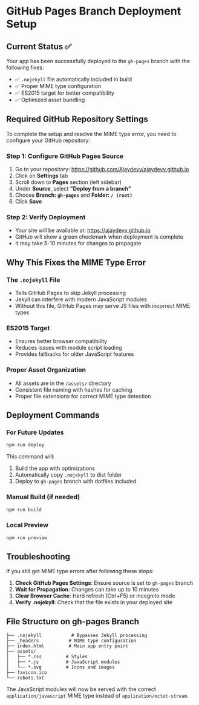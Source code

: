 # GitHub Pages Branch Deployment Setup

## Current Status ✅
Your app has been successfully deployed to the `gh-pages` branch with the following fixes:
- ✅ `.nojekyll` file automatically included in build
- ✅ Proper MIME type configuration
- ✅ ES2015 target for better compatibility
- ✅ Optimized asset bundling

## Required GitHub Repository Settings

To complete the setup and resolve the MIME type error, you need to configure your GitHub repository:

### Step 1: Configure GitHub Pages Source
1. Go to your repository: https://github.com/Ajaydevv/ajaydevv.github.io
2. Click on **Settings** tab
3. Scroll down to **Pages** section (left sidebar)
4. Under **Source**, select **"Deploy from a branch"**
5. Choose **Branch: `gh-pages`** and **Folder: `/ (root)`**
6. Click **Save**

### Step 2: Verify Deployment
- Your site will be available at: https://ajaydevv.github.io
- GitHub will show a green checkmark when deployment is complete
- It may take 5-10 minutes for changes to propagate

## Why This Fixes the MIME Type Error

### The `.nojekyll` File
- Tells GitHub Pages to skip Jekyll processing
- Jekyll can interfere with modern JavaScript modules
- Without this file, GitHub Pages may serve JS files with incorrect MIME types

### ES2015 Target
- Ensures better browser compatibility
- Reduces issues with module script loading
- Provides fallbacks for older JavaScript features

### Proper Asset Organization
- All assets are in the `/assets/` directory
- Consistent file naming with hashes for caching
- Proper file extensions for correct MIME type detection

## Deployment Commands

### For Future Updates
```bash
npm run deploy
```

This command will:
1. Build the app with optimizations
2. Automatically copy `.nojekyll` to dist folder
3. Deploy to `gh-pages` branch with dotfiles included

### Manual Build (if needed)
```bash
npm run build
```

### Local Preview
```bash
npm run preview
```

## Troubleshooting

If you still get MIME type errors after following these steps:

1. **Check GitHub Pages Settings**: Ensure source is set to `gh-pages` branch
2. **Wait for Propagation**: Changes can take up to 10 minutes
3. **Clear Browser Cache**: Hard refresh (Ctrl+F5) or incognito mode
4. **Verify .nojekyll**: Check that the file exists in your deployed site

## File Structure on gh-pages Branch
```
├── .nojekyll           # Bypasses Jekyll processing
├── _headers           # MIME type configuration
├── index.html         # Main app entry point
├── assets/
│   ├── *.css         # Styles
│   ├── *.js          # JavaScript modules
│   └── *.svg         # Icons and images
├── favicon.ico
└── robots.txt
```

The JavaScript modules will now be served with the correct `application/javascript` MIME type instead of `application/octet-stream`.